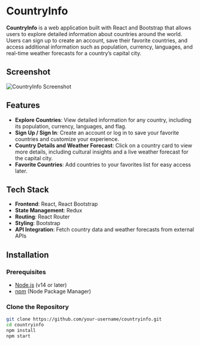 # CountryInfo

**CountryInfo** is a web application built with React and Bootstrap that allows users to explore detailed information about countries around the world. Users can sign up to create an account, save their favorite countries, and access additional information such as population, currency, languages, and real-time weather forecasts for a country’s capital city.

## Screenshot

![CountryInfo Screenshot](https://imgur.com/cC5JRrx.png)

## Features

- **Explore Countries**: View detailed information for any country, including its population, currency, languages, and flag.
- **Sign Up / Sign In**: Create an account or log in to save your favorite countries and customize your experience.
- **Country Details and Weather Forecast**: Click on a country card to view more details, including cultural insights and a live weather forecast for the capital city.
- **Favorite Countries**: Add countries to your favorites list for easy access later.

## Tech Stack

- **Frontend**: React, React Bootstrap
- **State Management**: Redux
- **Routing**: React Router
- **Styling**: Bootstrap
- **API Integration**: Fetch country data and weather forecasts from external APIs

## Installation

### Prerequisites

- [Node.js](https://nodejs.org/en/) (v14 or later)
- [npm](https://www.npmjs.com/) (Node Package Manager)

### Clone the Repository

```bash
git clone https://github.com/your-username/countryinfo.git
cd countryinfo
npm install
npm start

```
